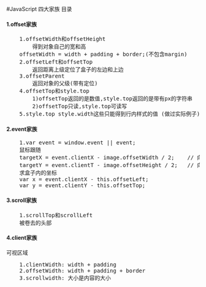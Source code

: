 #JavaScript 四大家族 目录
#### 1.offset家族
<pre>
    1.offsetWidth和offsetHeight
        得到对象自己的宽和高
    offsetWidth = width + padding + border;(不包含margin)
    2.offsetLeft和offsetTop
        返回距离上级定位了盒子的左边和上边
    3.offsetParent
        返回对象的父级(带有定位)
    4.offsetTop和style.top
        1)offsetTop返回的是数值,style.top返回的是带有px的字符串
        2)offsetTop只读,style.top可读写
    5.style.top style.width这些只能得到行内样式的值 (做过实际例子)
</pre>
#### 2.event家族
<pre>
    1.var event = window.event || event;
    鼠标跟随
    targetX = event.clientX - image.offsetWidth / 2;    // 向上走
    targetY = event.clientT - image.offsetHeight / 2;   // 向左走
    求盒子内的坐标
    var x = event.clientX - this.offsetLeft;
    var y = event.clientY - this.offsetTop;
</pre>
#### 3.scroll家族
<pre>
    1.scrollTop和scrollLeft
    被卷去的头部
</pre>
#### 4.client家族
可视区域
<pre>
    1.clientWidth: width + padding
    2.offsetWidth: width + padding + border
    3.scrollwidth: 大小是内容的大小
</pre>